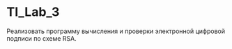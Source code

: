 # TI_Lab_3

Реализовать программу вычисления и проверки электронной цифровой подписи по схеме RSA. 
